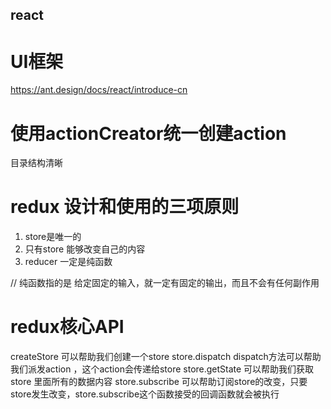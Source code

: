 ## react

# UI框架
https://ant.design/docs/react/introduce-cn


# 使用actionCreator统一创建action
  目录结构清晰

# redux 设计和使用的三项原则
1. store是唯一的
2. 只有store 能够改变自己的内容
3. reducer 一定是纯函数

// 纯函数指的是 给定固定的输入，就一定有固定的输出，而且不会有任何副作用

# redux核心API

createStore 可以帮助我们创建一个store
store.dispatch dispatch方法可以帮助我们派发action ，这个action会传递给store
store.getState 可以帮助我们获取store 里面所有的数据内容
store.subscribe 可以帮助订阅store的改变，只要store发生改变，store.subscribe这个函数接受的回调函数就会被执行
